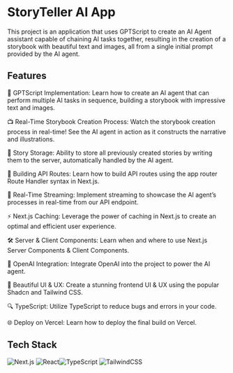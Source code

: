 # StoryTeller AI App

This project is an application that uses GPTScript to create an AI Agent assistant capable of chaining AI tasks together, resulting in the creation of a storybook with beautiful text and images, all from a single initial prompt provided by the AI agent.

## Features

🧠 GPTScript Implementation: Learn how to create an AI agent that can perform multiple AI tasks in sequence, building a storybook with impressive text and images.

📺 Real-Time Storybook Creation Process: Watch the storybook creation process in real-time! See the AI agent in action as it constructs the narrative and illustrations.

💾 Story Storage: Ability to store all previously created stories by writing them to the server, automatically handled by the AI agent.

🚀 Building API Routes: Learn how to build API routes using the app router Route Handler syntax in Next.js.

🔄 Real-Time Streaming: Implement streaming to showcase the AI agent’s processes in real-time from our API endpoint.

⚡ Next.js Caching: Leverage the power of caching in Next.js to create an optimal and efficient user experience.

🛠 Server & Client Components: Learn when and where to use Next.js Server Components & Client Components.

🤖 OpenAI Integration: Integrate OpenAI into the project to power the AI agent.

🎨 Beautiful UI & UX: Create a stunning frontend UI & UX using the popular Shadcn and Tailwind CSS.

🔍 TypeScript: Utilize TypeScript to reduce bugs and errors in your code.

🌐 Deploy on Vercel: Learn how to deploy the final build on Vercel.

## Tech Stack

<img alt="Next.js" src="https://img.shields.io/badge/next.js-%23000000.svg?style=for-the-badge&logo=nextdotjs&logoColor=white"/>
<img alt="React" src="https://img.shields.io/badge/react-%2320232a.svg?style=for-the-badge&logo=react&logoColor=%2361DAFB"/><img alt="TypeScript" src="https://img.shields.io/badge/typescript-%23007ACC.svg?style=for-the-badge&logo=typescript&logoColor=white"/>
 <img alt="TailwindCSS" src="https://img.shields.io/badge/tailwindcss-%2338B2AC.svg?style=for-the-badge&logo=tailwind-css&logoColor=white"/>
